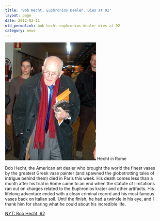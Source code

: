 ```yaml
---
title: "Bob Hecht, Euphronios Dealer, Dies at 92"
layout: page
date: 2012-02-11
old_permalink: bob-hecht-euphronios-dealer-dies-at-92
category: news
---
```

![Hecht in Rome](/assets/img/Robert_Hecht.jpg)
Hecht in Rome

Bob Hecht, the American art dealer who brought the world the finest vases by the greatest Greek vase painter (and spawned the globetrotting tales of intrigue behind them) died in Paris this week. His death comes less than a month after his trial in Rome came to an end when the statute of limitations ran out on charges related to the Euphronios krater and other artifacts. His lifelong adventure ended with a clean criminal record and his most famous vases back on Italian soil. Until the finish, he had a twinkle in his eye, and I thank him for sharing what he could about his incredible life.

[NYT: Bob Hecht, 92](http://www.nytimes.com/2012/02/10/arts/design/robert-hecht-antiquities-dealer-dies-at-92.html)